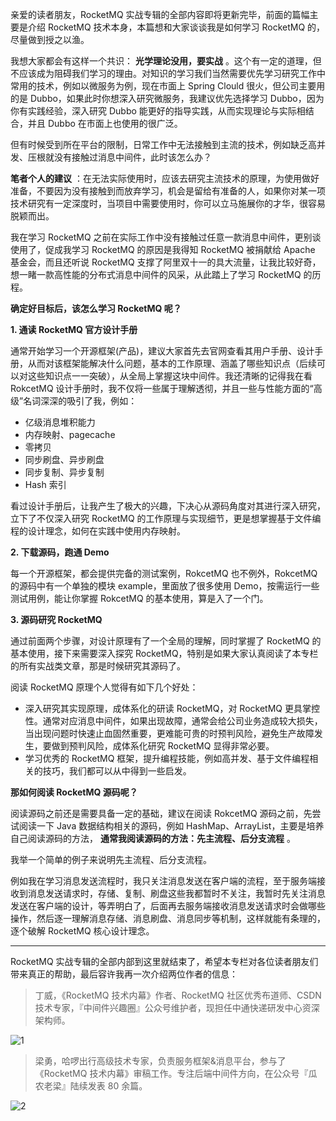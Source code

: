 亲爱的读者朋友，RocketMQ 实战专辑的全部内容即将更新完毕，前面的篇幅主要是介绍 RocketMQ 技术本身，本篇想和大家谈谈我是如何学习
RocketMQ 的，尽量做到授之以渔。

我想大家都会有这样一个共识： **光学理论没用，要实战**
。这个有一定的道理，但不应该成为阻碍我们学习的理由。对知识的学习我们当然需要优先学习研究工作中常用的技术，例如以微服务为例，现在市面上 Spring
Clould 很火，但公司主要用的是 Dubbo，如果此时你想深入研究微服务，我建议优先选择学习 Dubbo，因为你有实践经验，深入研究 Dubbo
能更好的指导实践，从而实现理论与实际相结合，并且 Dubbo 在市面上也使用的很广泛。

但有时候受到所在平台的限制，日常工作中无法接触到主流的技术，例如缺乏高并发、压根就没有接触过消息中间件，此时该怎么办？

**笔者个人的建议**
：在无法实际使用时，应该去研究主流技术的原理，为使用做好准备，不要因为没有接触到而放弃学习，机会是留给有准备的人，如果你对某一项技术研究有一定深度时，当项目中需要使用时，你可以立马施展你的才华，很容易脱颖而出。

我在学习 RocketMQ 之前在实际工作中没有接触过任意一款消息中间件，更别谈使用了，促成我学习 RocketMQ 的原因是我得知 RocketMQ
被捐献给 Apache 基金会，而且还听说 RocketMQ
支撑了阿里双十一的具大流量，让我比较好奇，想一睹一款高性能的分布式消息中间件的风采，从此踏上了学习 RocketMQ 的历程。

**确定好目标后，该怎么学习 RocketMQ 呢？**

**1\. 通读 RocketMQ 官方设计手册**

通常开始学习一个开源框架(产品)，建议大家首先去官网查看其用户手册、设计手册，从而对该框架能解决什么问题，基本的工作原理、涵盖了哪些知识点（后续可以对这些知识点一一突破），从全局上掌握这块中间件。我还清晰的记得我在看
RokcetMQ 设计手册时，我不仅将一些属于理解透彻，并且一些与性能方面的“高级”名词深深的吸引了我，例如：

  * 亿级消息堆积能力
  * 内存映射、pagecache
  * 零拷贝
  * 同步刷盘、异步刷盘
  * 同步复制、异步复制
  * Hash 索引

看过设计手册后，让我产生了极大的兴趣，下决心从源码角度对其进行深入研究，立下了不仅深入研究 RocketMQ
的工作原理与实现细节，更是想掌握基于文件编程的设计理念，如何在实践中使用内存映射。

**2\. 下载源码，跑通 Demo**

每一个开源框架，都会提供完备的测试案例，RokcetMQ 也不例外，RokcetMQ 的源码中有一个单独的模块 example，里面放了很多使用
Demo，按需运行一些测试用例，能让你掌握 RokcetMQ 的基本使用，算是入了一个门。

**3\. 源码研究 RocketMQ**

通过前面两个步骤，对设计原理有了一个全局的理解，同时掌握了 RocketMQ 的基本使用，接下来需要深入探究
RocketMQ，特别是如果大家认真阅读了本专栏的所有实战类文章，那是时候研究其源码了。

阅读 RocketMQ 原理个人觉得有如下几个好处：

  * 深入研究其实现原理，成体系化的研读 RocketMQ，对 RocketMQ 更具掌控性。通常对应消息中间件，如果出现故障，通常会给公司业务造成较大损失，当出现问题时快速止血固然重要，更难能可贵的时预判风险，避免生产故障发生，要做到预判风险，成体系化研究 RocketMQ 显得非常必要。
  * 学习优秀的 RocketMQ 框架，提升编程技能，例如高并发、基于文件编程相关的技巧，我们都可以从中得到一些启发。

**那如何阅读 RocketMQ 源码呢？**

阅读源码之前还是需要具备一定的基础，建议在阅读 RokcetMQ 源码之前，先尝试阅读一下 Java 数据结构相关的源码，例如
HashMap、ArrayList，主要是培养自己阅读源码的方法， **通常我阅读源码的方法：先主流程、后分支流程** 。

我举一个简单的例子来说明先主流程、后分支流程。

例如我在学习消息发送流程时，我只关注消息发送在客户端的流程，至于服务端接收到消息发送请求时，存储、复制、刷盘这些我都暂时不关注，我暂时先关注消息发送在客户端的设计，等弄明白了，后面再去服务端接收消息发送请求时会做哪些操作，然后逐一理解消息存储、消息刷盘、消息同步等机制，这样就能有条理的，逐个破解
RocketMQ 核心设计理念。

* * *

RocketMQ 实战专辑的全部内部到这里就结束了，希望本专栏对各位读者朋友们带来真正的帮助，最后容许我再一次介绍两位作者的信息：

> 丁威，《RocketMQ 技术内幕》作者、RocketMQ 社区优秀布道师、CSDN
> 技术专家，『中间件兴趣圈』公众号维护者，现担任中通快递研发中心资深架构师。

![1](https://img-blog.csdnimg.cn/20200920155751644.jpg#pic_center)

> 梁勇，哈啰出行高级技术专家，负责服务框架&消息平台，参与了《RocketMQ 技术内幕》审稿工作。专注后端中间件方向，在公众号『瓜农老梁』陆续发表 80
> 余篇。

![2](https://img-blog.csdnimg.cn/20200920155312807.jpg#pic_center)

